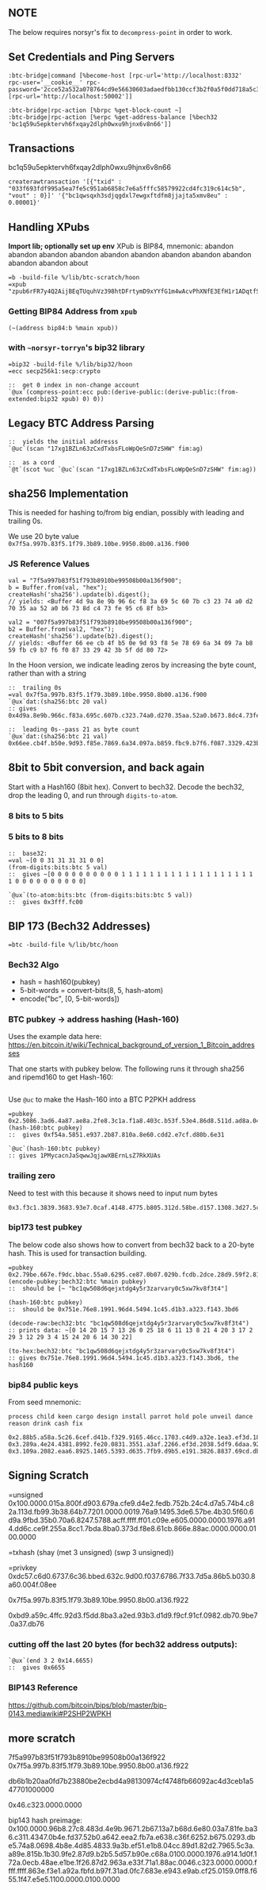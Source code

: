 ## NOTE
The below requires norsyr's fix to `decompress-point` in order to work.

## Set Credentials and Ping Servers
```
:btc-bridge|command [%become-host [rpc-url='http://localhost:8332' rpc-user='__cookie__' rpc-password='2cce52a532a078764cd9e56630603adaedfbb130ccf3b2f0a5f0dd718a5c35e0'] [rpc-url='http://localhost:50002']]

:btc-bridge|rpc-action [%brpc %get-block-count ~]
:btc-bridge|rpc-action [%erpc %get-address-balance [%bech32 'bc1q59u5epktervh6fxqay2dlph0wxu9hjnx6v8n66']]
```

## Transactions
bc1q59u5epktervh6fxqay2dlph0wxu9hjnx6v8n66

```
createrawtransaction '[{"txid" : "033f693fdf995a5ea7fe5c951ab6858c7e6a5fffc58579922cd4fc319c614c5b", "vout" : 0}]' '{"bc1qwsqxh3sdjqgdxl7ewgxftdfm8jjajta5xmv8eu" : 0.00001}'
```

## Handling XPubs
**Import lib; optionally set up env**
XPub is BIP84, mnemonic:
abandon abandon abandon abandon abandon abandon abandon abandon abandon abandon abandon about
```
=b -build-file %/lib/btc-scratch/hoon
=xpub "zpub6rFR7y4Q2AijBEqTUquhVz398htDFrtymD9xYYfG1m4wAcvPhXNfE3EfH1r1ADqtfSdVCToUG868RvUUkgDKf31mGDtKsAYz2oz2AGutZYs"
```

### Getting BIP84 Address from `xpub`
```
(~(address bip84:b %main xpub))
```

### with `~norsyr-torryn`'s bip32 library
```
=bip32 -build-file %/lib/bip32/hoon
=ecc secp256k1:secp:crypto

::  get 0 index in non-change account
`@ux`(compress-point:ecc pub:(derive-public:(derive-public:(from-extended:bip32 xpub) 0) 0))
```

## Legacy BTC Address Parsing
```
::  yields the initial addresss
`@uc`(scan "17xg1BZLn63zCxdTxbsFLoWpQeSnD7zSHW" fim:ag)

::  as a cord
`@t`(scot %uc `@uc`(scan "17xg1BZLn63zCxdTxbsFLoWpQeSnD7zSHW" fim:ag))
```

## sha256 Implementation
This is needed for hashing to/from big endian, possibly with leading and trailing 0s.

We use 20 byte value `0x7f5a.997b.83f5.1f79.3b89.10be.9950.8b00.a136.f900`

### JS Reference Values
```
val = "7f5a997b83f51f793b8910be99508b00a136f900";
b = Buffer.from(val, "hex");
createHash('sha256').update(b).digest();
// yields: <Buffer 4d 9a 8e 9b 96 6c f8 3a 69 5c 60 7b c3 23 74 a0 d2 70 35 aa 52 a0 b6 73 8d c4 73 fe 95 c6 8f b3>

val2 = "007f5a997b83f51f793b8910be99508b00a136f900";
b2 = Buffer.from(val2, "hex");
createHash('sha256').update(b2).digest();
// yields: <Buffer 66 ee cb 4f b5 0e 9d 93 f8 5e 78 69 6a 34 09 7a b8 59 fb c9 b7 f6 f0 87 33 29 42 3b 5f dd 80 72>
```

In the Hoon version, we indicate leading zeros by increasing the byte count, rather than with a string
```
::  trailing 0s
=val 0x7f5a.997b.83f5.1f79.3b89.10be.9950.8b00.a136.f900
`@ux`dat:(sha256:btc 20 val)
:: gives 0x4d9a.8e9b.966c.f83a.695c.607b.c323.74a0.d270.35aa.52a0.b673.8dc4.73fe.95c6.8fb3

::  leading 0s--pass 21 as byte count
`@ux`dat:(sha256:btc 21 val)
0x66ee.cb4f.b50e.9d93.f85e.7869.6a34.097a.b859.fbc9.b7f6.f087.3329.423b.5fdd.8072
```

## 8bit to 5bit conversion, and back again
Start with a Hash160 (8bit hex). Convert to bech32. Decode the bech32, drop the leading 0, and run through `digits-to-atom`.

### 8 bits to 5 bits

### 5 bits to 8 bits
```
::  base32:
=val ~[0 0 31 31 31 31 0 0]
(from-digits:bits:btc 5 val)
::  gives ~[0 0 0 0 0 0 0 0 0 0 1 1 1 1 1 1 1 1 1 1 1 1 1 1 1 1 1 1 1 1 0 0 0 0 0 0 0 0 0 0]

`@ux`(to-atom:bits:btc (from-digits:bits:btc 5 val))
::  gives 0x3fff.fc00
```

## BIP 173 (Bech32 Addresses)
```
=btc -build-file %/lib/btc/hoon
```

### Bech32 Algo
- hash = hash160(pubkey)
- 5-bit-words = convert-bits(8, 5, hash-atom)
- encode("bc", [0, 5-bit-words])

### BTC pubkey -> address hashing (Hash-160)
Uses the example data here:
https://en.bitcoin.it/wiki/Technical_background_of_version_1_Bitcoin_addresses

That one starts with pubkey below. The following runs it through sha256 and ripemd160 to get Hash-160:
```
```

Use `@uc` to make the Hash-160 into a BTC P2PKH address
```
=pubkey 0x2.5086.3ad6.4a87.ae8a.2fe8.3c1a.f1a8.403c.b53f.53e4.86d8.511d.ad8a.0488.7e5b.2352
(hash-160:btc pubkey)
::  gives 0xf54a.5851.e937.2b87.810a.8e60.cdd2.e7cf.d80b.6e31

`@uc`(hash-160:btc pubkey)
:: gives 1PMycacnJaSqwwJqjawXBErnLsZ7RkXUAs
```

### trailing zero
Need to test with this because it shows need to input num bytes
```
0x3.f3c1.3839.3683.93e7.0caf.4148.4775.b805.312d.58be.d157.1308.3d27.5cf5.6998.0100
```

###  bip173 test pubkey
The below code also shows how to convert from bech32 back to a 20-byte hash. This is used for transaction building.
```
=pubkey 0x2.79be.667e.f9dc.bbac.55a0.6295.ce87.0b07.029b.fcdb.2dce.28d9.59f2.815b.16f8.1798
(encode-pubkey:bech32:btc %main pubkey)
::  should be [~ "bc1qw508d6qejxtdg4y5r3zarvary0c5xw7kv8f3t4"]

(hash-160:btc pubkey)
::  should be 0x751e.76e8.1991.96d4.5494.1c45.d1b3.a323.f143.3bd6

(decode-raw:bech32:btc "bc1qw508d6qejxtdg4y5r3zarvary0c5xw7kv8f3t4")
:: prints data: ~[0 14 20 15 7 13 26 0 25 18 6 11 13 8 21 4 20 3 17 2 29 3 12 29 3 4 15 24 20 6 14 30 22]

(to-hex:bech32:btc "bc1qw508d6qejxtdg4y5r3zarvary0c5xw7kv8f3t4")
:: gives 0x751e.76e8.1991.96d4.5494.1c45.d1b3.a323.f143.3bd6, the hash160
```

###  bip84 public keys
From seed mnemonic:
```
process child keen cargo design install parrot hold pole unveil dance reason drink cash fix

0x2.88b5.a58a.5c26.6cef.d41b.f329.9165.46cc.1703.c4d9.a32e.1ea3.ef3d.1823.c493.05ac
0x3.289a.4e24.4381.8992.fe20.0831.3551.a3af.2266.ef3d.2038.5df9.6daa.92e3.4df2.16c4
0x3.109a.2082.eaa6.8925.1465.5393.d635.7fb9.d9b5.e191.3826.8837.69cd.db88.7a4b.b4f0
```


## Signing Scratch
=unsigned 0x100.0000.015a.800f.d903.679a.cfe9.d4e2.fedb.752b.24c4.d7a5.74b4.c82a.113d.fb99.3b38.64b7.7201.0000.0019.76a9.1495.3de6.57be.4b30.5f60.6d9a.9fbd.35b0.70a6.8247.5788.acff.ffff.ff01.c09e.e605.0000.0000.1976.a914.dd6c.ce9f.255a.8cc1.7bda.8ba0.373d.f8e8.61cb.866e.88ac.0000.0000.0100.0000

=txhash (shay (met 3 unsigned) (swp 3 unsigned))

=privkey 0xdc57.c6d0.6737.6c36.bbed.632c.9d00.f037.6786.7f33.7d5a.86b5.b030.8a60.004f.08ee

0x7f5a.997b.83f5.1f79.3b89.10be.9950.8b00.a136.f922

0xbd9.a59c.4ffc.92d3.f5dd.8ba3.a2ed.93b3.d1d9.f9cf.91cf.0982.db70.9be7.0a37.db76


### cutting off the last 20 bytes (for bech32 address outputs):
```
`@ux`(end 3 2 0x14.6655)
::  gives 0x6655
```

### BIP143 Reference
https://github.com/bitcoin/bips/blob/master/bip-0143.mediawiki#P2SHP2WPKH

## more scratch
7f5a997b83f51f793b8910be99508b00a136f922
0x7f5a.997b.83f5.1f79.3b89.10be.9950.8b00.a136.f922

db6b1b20aa0fd7b23880be2ecbd4a98130974cf4748fb66092ac4d3ceb1a547701000000


0x46.c323.0000.0000

bip143 hash preimage:
0x100.0000.96b8.27c8.483d.4e9b.9671.2b67.13a7.b68d.6e80.03a7.81fe.ba36.c311.4347.0b4e.fd37.52b0.a642.eea2.fb7a.e638.c36f.6252.b675.0293.dbe5.74a8.0698.4b8e.4d85.4833.9a3b.ef51.e1b8.04cc.89d1.82d2.7965.5c3a.a89e.815b.1b30.9fe2.87d9.b2b5.5d57.b90e.c68a.0100.0000.1976.a914.1d0f.172a.0ecb.48ae.e1be.1f26.87d2.963a.e33f.71a1.88ac.0046.c323.0000.0000.ffff.ffff.863e.f3e1.a92a.fbfd.b97f.31ad.0fc7.683e.e943.e9ab.cf25.0159.0ff8.f655.1f47.e5e5.1100.0000.0100.0000


